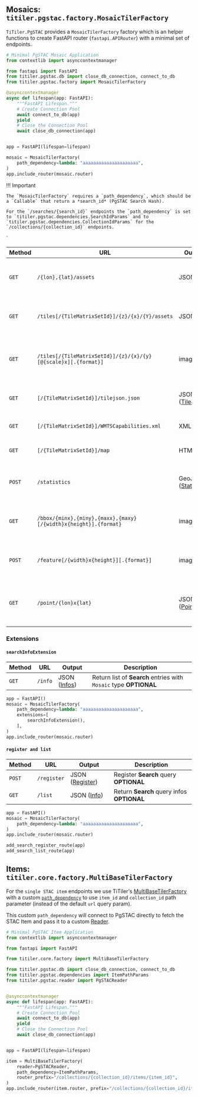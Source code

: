 

## Mosaics: `titiler.pgstac.factory.MosaicTilerFactory`

`TiTiler.PgSTAC` provides a `MosaicTilerFactory` factory which is an helper functions to create FastAPI router (`fastapi.APIRouter`) with a minimal set of endpoints.

```python
# Minimal PgSTAC Mosaic Application
from contextlib import asynccontextmanager

from fastapi import FastAPI
from titiler.pgstac.db import close_db_connection, connect_to_db
from titiler.pgstac.factory import MosaicTilerFactory

@asynccontextmanager
async def lifespan(app: FastAPI):
    """FastAPI Lifespan."""
    # Create Connection Pool
    await connect_to_db(app)
    yield
    # Close the Connection Pool
    await close_db_connection(app)


app = FastAPI(lifespan=lifespan)

mosaic = MosaicTilerFactory(
    path_dependency=lambda: "aaaaaaaaaaaaaaaaaaaaa",
)
app.include_router(mosaic.router)
```

!!! Important

    The `MosaicTilerFactory` requires a `path_dependency`, which should be a `Callable` that return a *search_id* (PgSTAC Search Hash).

    For the `/searches/{search_id}` endpoints the `path_dependency` is set to `titiler.pgstac.dependencies.SearchIdParams` and to `titiler.pgstac.dependencies.CollectionIdParams` for the `/collections/{collection_id}` endpoints.
`


| Method | URL                                                                        | Output                                  | Description
| ------ | ---------------------------------------------------------------------------|---------------------------------------- |--------------
| `GET`  | `/{lon},{lat}/assets`                                          | JSON                                    | Return a list of assets which overlap a given point
| `GET`  | `/tiles[/{TileMatrixSetId}]/{z}/{x}/{Y}/assets`                | JSON                                    | Return a list of assets which overlap a given tile
| `GET`  | `/tiles[/{TileMatrixSetId}]/{z}/{x}/{y}[@{scale}x][.{format}]` | image/bin                               | Create a web map tile image for a search query and a tile index
| `GET`  | `[/{TileMatrixSetId}]/tilejson.json`                           | JSON ([TileJSON][tilejson_model])       | Return a Mapbox TileJSON document
| `GET`  | `[/{TileMatrixSetId}]/WMTSCapabilities.xml`                    | XML                                     | Return OGC WMTS Get Capabilities
| `GET`  | `[/{TileMatrixSetId}]/map`                                     | HTML                                    | Simple map viewer **OPTIONAL**
| `POST` | `/statistics`                                                  | GeoJSON ([Statistics][statitics_model]) | Return statistics for geojson features **OPTIONAL**
| `GET`  | `/bbox/{minx},{miny},{maxx},{maxy}[/{width}x{height}].{format}`| image/bin                               | Create an image from part of a dataset **OPTIONAL**
| `POST` | `/feature[/{width}x{height}][.{format}]`                       | image/bin                               | Create an image from a GeoJSON feature **OPTIONAL**
| `GET`  | `/point/{lon}x{lat}`                                           | JSON ([Point][point_model])             | Return pixel values from assets intersecting with a given point

### Extensions

#### `searchInfoExtension`

| Method | URL                                                                        | Output                                  | Description
| ------ | ---------------------------------------------------------------------------|---------------------------------------- |--------------
| `GET`  | `/info`                                                        | JSON ([Infos][infos_model])             | Return list of **Search** entries with `Mosaic` type  **OPTIONAL**

```python
app = FastAPI()
mosaic = MosaicTilerFactory(
    path_dependency=lambda: "aaaaaaaaaaaaaaaaaaaaa",
    extensions=[
        searchInfoExtension(),
    ],
)
app.include_router(mosaic.router)
```

#### `register and list`

| Method | URL                                                                        | Output                                  | Description
| ------ | ---------------------------------------------------------------------------|---------------------------------------- |--------------
| `POST` | `/register`                                                                | JSON ([Register][register_model])       | Register **Search** query  **OPTIONAL**
| `GET`  | `/list`                                                                    | JSON ([Info][info_model])               | Return **Search** query infos  **OPTIONAL**

```python
app = FastAPI()
mosaic = MosaicTilerFactory(
    path_dependency=lambda: "aaaaaaaaaaaaaaaaaaaaa",
)
app.include_router(mosaic.router)

add_search_register_route(app)
add_search_list_route(app)
```

## Items: `titiler.core.factory.MultiBaseTilerFactory`

For the `single STAC item` endpoints we use TiTiler's [MultiBaseTilerFactory](https://developmentseed.org/titiler/advanced/tiler_factories/#titilercorefactorymultibasetilerfactory) with a custom [`path_dependency`]() to use `item_id` and `collection_id` path parameter (instead of the default `url` query param).

This custom `path_dependency` will connect to PgSTAC directly to fetch the STAC Item and pass it to a custom [Reader](https://github.com/stac-utils/titiler-pgstac/blob/d777eca04770622982121daa2df42d429e8c244d/titiler/pgstac/reader.py#L17-L25).

```python
# Minimal PgSTAC Item Application
from contextlib import asynccontextmanager

from fastapi import FastAPI

from titiler.core.factory import MultiBaseTilerFactory

from titiler.pgstac.db import close_db_connection, connect_to_db
from titiler.pgstac.dependencies import ItemPathParams
from titiler.pgstac.reader import PgSTACReader


@asynccontextmanager
async def lifespan(app: FastAPI):
    """FastAPI Lifespan."""
    # Create Connection Pool
    await connect_to_db(app)
    yield
    # Close the Connection Pool
    await close_db_connection(app)


app = FastAPI(lifespan=lifespan)

item = MultiBaseTilerFactory(
    reader=PgSTACReader,
    path_dependency=ItemPathParams,
    router_prefix="/collections/{collection_id}/items/{item_id}",
)
app.include_router(item.router, prefix="/collections/{collection_id}/items/{item_id}")
```

[tilejson_model]: https://github.com/developmentseed/titiler/blob/2335048a407f17127099cbbc6c14e1328852d619/src/titiler/core/titiler/core/models/mapbox.py#L16-L38
[info_model]: https://github.com/stac-utils/titiler-pgstac/blob/047315da8851a974660032ca45f219db2c3a8d54/titiler/pgstac/model.py#L236-L240
[infos_model]: https://github.com/stac-utils/titiler-pgstac/blob/4f569fee1946f853be9b9149cb4dd2fd5c62b110/titiler/pgstac/model.py#L260-L265
[register_model]: https://github.com/stac-utils/titiler-pgstac/blob/047315da8851a974660032ca45f219db2c3a8d54/titiler/pgstac/model.py#L229-L233
[statitics_model]: https://github.com/developmentseed/titiler/blob/17cdff2f0ddf08dbd9a47c2140b13c4bbcc30b6d/src/titiler/core/titiler/core/models/responses.py#L49-L52
[point_model]: https://github.com/developmentseed/titiler/blob/e396959e7f818909a5494301a809b5f795aa202e/src/titiler/mosaic/titiler/mosaic/models/responses.py#L8-L17

